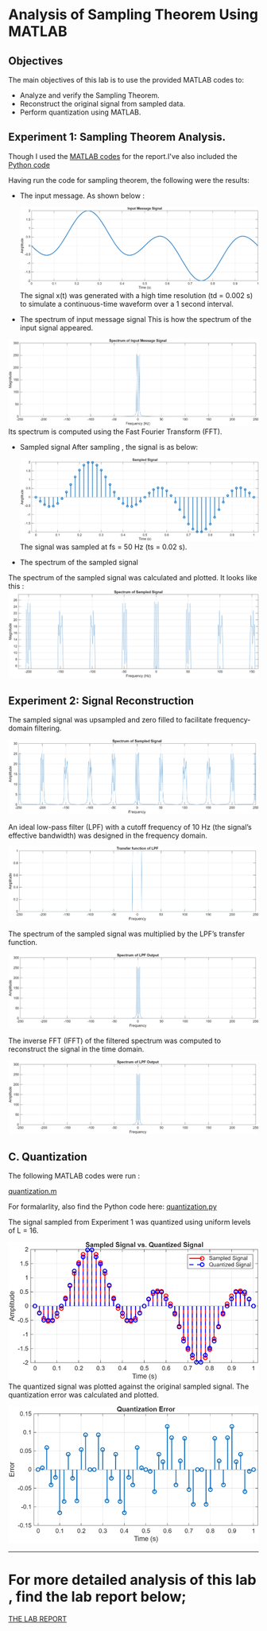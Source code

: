 # Analysis of Sampling Theorem Using MATLAB

## Objectives

The main objectives of this lab is to use the provided MATLAB codes to:

- Analyze and verify the Sampling Theorem.
- Reconstruct the original signal from sampled
 data.
- Perform quantization using MATLAB.

## Experiment 1: Sampling Theorem Analysis.

Though I used the [MATLAB codes](https://github.com/plochoidysis-ojwege/Digital-communication-Labs/blob/main/Lab%201%20-%20Analysis%20of%20Sampling%20Theorem%20Using%20theorem%20analysis.m) for the report.I've also included the [Python code](https://github.com/plochoidysis-ojwege/Digital-communication-Labs/blob/main/Lab%201%20-%20Analysis%20of%20Sampling%20Theorem%20Using%20MATLAB/src/Python%20codes/Sampling%20and%20%20Reconstruction.py) 

Having run the code for sampling theorem, the following were the results:
  * The input message.
    As shown below :
    
    ![Input message](https://github.com/plochoidysis-ojwege/Digital-communication-Labs/blob/main/Lab%201%20-%20Analysis%20of%20Sampling%20Theorem%20Using%20MATLAB/Figures/1.%20Sampling%20theory/fig%201.png)
 The signal x(t) was generated with a high time resolution (td = 0.002 s) to simulate a continuous-time waveform over a 1 second interval.
    
   * The spectrum of input message signal
This is how the spectrum of the input signal appeared.

![The spectrum](https://github.com/plochoidysis-ojwege/Digital-communication-Labs/blob/main/Lab%201%20-%20Analysis%20of%20Sampling%20Theorem%20Using%20MATLAB/Figures/1.%20Sampling%20theory/fig%202.png)
 Its spectrum is computed using the Fast Fourier Transform (FFT).
 
* Sampled signal
  After sampling , the signal is as below:
  
  ![Sampled signal](https://github.com/plochoidysis-ojwege/Digital-communication-Labs/blob/main/Lab%201%20-%20Analysis%20of%20Sampling%20Theorem%20Using%20MATLAB/Figures/1.%20Sampling%20theory/fig%203.png)
 The signal was sampled at fs = 50 Hz (ts = 0.02 s).

* The spectrum of the sampled signal
  
 The spectrum of the sampled signal was calculated and
 plotted.
 It looks like this :
 ![spectrum of the sampled signal](https://github.com/plochoidysis-ojwege/Digital-communication-Labs/blob/main/Lab%201%20-%20Analysis%20of%20Sampling%20Theorem%20Using%20MATLAB/Figures/1.%20Sampling%20theory/fig%204.png)


## Experiment 2: Signal Reconstruction
  
  The sampled signal was upsampled and zero filled to
 facilitate frequency-domain filtering.

![Spectrum of the sampled signal](https://github.com/plochoidysis-ojwege/Digital-communication-Labs/blob/main/Lab%201%20-%20Analysis%20of%20Sampling%20Theorem%20Using%20MATLAB/Figures/2.%20Reconstruction/fig%201.2.png)

 An ideal low-pass filter (LPF) with a cutoff frequency of 10 Hz (the signal’s effective bandwidth) was designed
 in the frequency domain.
 
 ![Transfer fn of lpf](https://github.com/plochoidysis-ojwege/Digital-communication-Labs/blob/main/Lab%201%20-%20Analysis%20of%20Sampling%20Theorem%20Using%20MATLAB/Figures/2.%20Reconstruction/fig%202.2.png)
 
The spectrum of the sampled signal was multiplied by the LPF’s transfer function.

![spectrum of lpf](https://github.com/plochoidysis-ojwege/Digital-communication-Labs/blob/main/Lab%201%20-%20Analysis%20of%20Sampling%20Theorem%20Using%20MATLAB/Figures/2.%20Reconstruction/fig%203.2.png)

 The inverse FFT (IFFT) of the filtered spectrum was computed to reconstruct the signal in the time domain.
    
![original vs reconstructed](https://github.com/plochoidysis-ojwege/Digital-communication-Labs/blob/main/Lab%201%20-%20Analysis%20of%20Sampling%20Theorem%20Using%20MATLAB/Figures/2.%20Reconstruction/fig%203.2.png)

 
 ## C. Quantization
   
The following MATLAB codes were run :

[quantization.m](https://github.com/plochoidysis-ojwege/Digital-communication-Labs/blob/main/Lab%201%20-%20Analysis%20of%20Sampling%20Theorem%20Using%20MATLAB/src/MATLAB%20codes/Quantization/Quantization.m)


For formalarlity, also find the Python code here:
[quantization.py](https://github.com/plochoidysis-ojwege/Digital-communication-Labs/blob/main/Lab%201%20-%20Analysis%20of%20Sampling%20Theorem%20Using%20MATLAB/src/Python%20codes/Quantization.py)

 The signal sampled from Experiment 1 was quantized using uniform levels of L = 16.
 
![sampled vs quant](https://github.com/plochoidysis-ojwege/Digital-communication-Labs/blob/main/Lab%201%20-%20Analysis%20of%20Sampling%20Theorem%20Using%20MATLAB/Figures/3.%20Quantization/fig%201.3.png)
 The quantized signal was plotted against the original sampled signal.
 The quantization error was calculated and plotted.

   ![quant error](https://github.com/plochoidysis-ojwege/Digital-communication-Labs/blob/main/Lab%201%20-%20Analysis%20of%20Sampling%20Theorem%20Using%20MATLAB/Figures/3.%20Quantization/fig%202.3.png)

---
# For more detailed analysis of this lab , find the lab report below;

 [THE LAB REPORT](https://github.com/plochoidysis-ojwege/Digital-communication-Labs/blob/main/Lab%201%20-%20Analysis%20of%20Sampling%20Theorem%20Using%20MATLAB/Report/Lab%201%20report.pdf)
